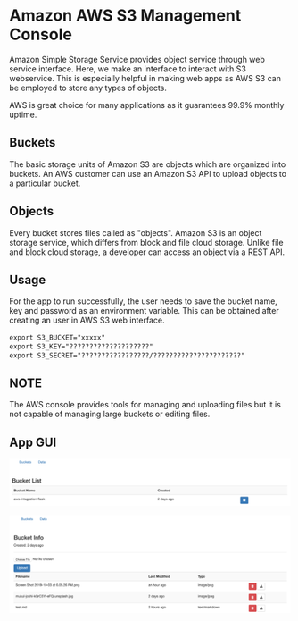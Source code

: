# Amazon AWS S3 Management Console

Amazon Simple Storage Service provides object service through web service interface. Here, we make an interface to interact with S3 webservice. This is especially helpful in making web apps as AWS S3 can be employed to store any types of objects.

AWS is great choice for many applications as it guarantees 99.9% monthly uptime. 

## Buckets
The basic storage units of Amazon S3 are objects which are organized into buckets. An AWS customer can use an Amazon S3 API to upload objects to a particular bucket. 

## Objects
Every bucket stores files called as "objects". Amazon S3 is an object storage service, which differs from block and file cloud storage. Unlike file and block cloud storage, a developer can access an object via a REST API.

## Usage
For the app to run successfully, the user needs to save the bucket name, key and password as an environment variable. This can be obtained after creating an user in AWS S3 web interface. 

```
export S3_BUCKET="xxxxx"
export S3_KEY="????????????????????"
export S3_SECRET="?????????????????/??????????????????????"
```

## NOTE
The AWS console provides tools for managing and uploading files but it is not capable of managing large buckets or editing files.

## App GUI
<p align="center">
  <img src="images/bucket_home.png" alt="Station Map">
</p>

<p align="center">
  <img src="images/objects_page.png" alt="Station Map">
</p>